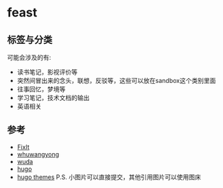 # feast


## 标签与分类
可能会涉及的有:
* 读书笔记，影视评价等
* 突然间冒出来的念头，联想，反驳等，这些可以放在sandbox这个类别里面
* 往事回忆，梦境等
* 学习笔记，技术文档的输出
* 英语相关

## 参考
* [FixIt](https://fixit.lruihao.cn/zh-cn/theme-documentation-basics/)
* [whuwangyong](https://github.com/whuwangyong/whuwangyong.github.io/tree/hugo-loveit)
* [wuda](https://whuwangyong.github.io/)
* [hugo](https://gohugo.io/)
* [hugo themes](https://themes.gohugo.io/)
P.S. 小图片可以直接提交，其他引用图片可以使用图床

